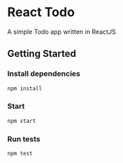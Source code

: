 # React Todo
A simple Todo app written in ReactJS

## Getting Started
### Install dependencies
```bash
npm install
```

### Start
```bash
npm start
```

### Run tests
```bash
npm test
```
